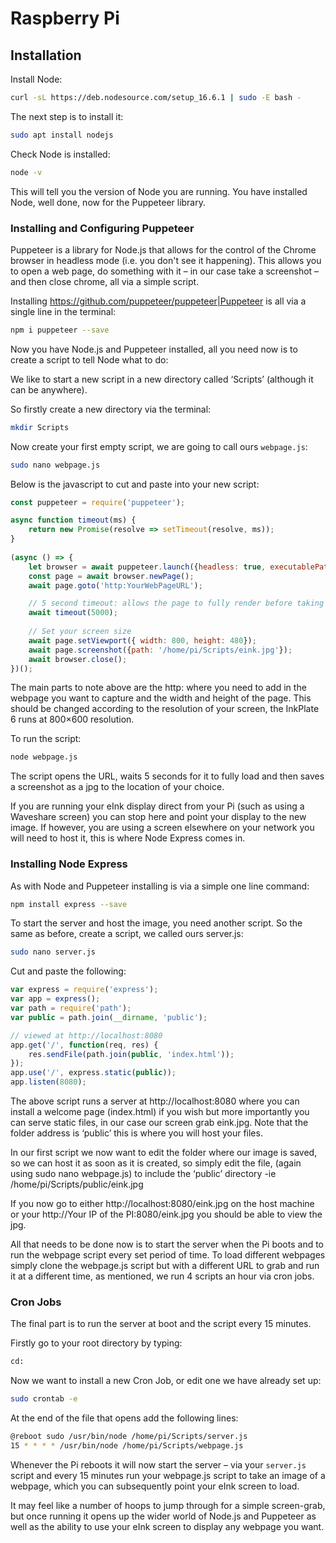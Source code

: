 # Raspberry Pi

## Installation

Install Node:

```bash
curl -sL https://deb.nodesource.com/setup_16.6.1 | sudo -E bash -
```

The next step is to install it:

```bash
sudo apt install nodejs
```

Check Node is installed:

```bash
node -v
```

This will tell you the version of Node you are running. You have installed Node, well done, now for the Puppeteer library.

### Installing and Configuring Puppeteer

Puppeteer is a library for Node.js that allows for the control of the Chrome browser in headless mode (i.e. you don't see it happening). This allows you to open a web page, do something with it – in our case take a screenshot – and then close chrome, all via a simple script.

Installing <https://github.com/puppeteer/puppeteer|Puppeteer> is all via a single line in the terminal:

```bash
npm i puppeteer --save
```

Now you have Node.js and Puppeteer installed, all you need now is to create a script to tell Node what to do:

We like to start a new script in a new directory called ‘Scripts’ (although it can be anywhere).

So firstly create a new directory via the terminal:

```bash
mkdir Scripts
```

Now create your first empty script, we are going to call ours `webpage.js`:

```bash
sudo nano webpage.js
```

Below is the javascript to cut and paste into your new script:

```javascript
const puppeteer = require('puppeteer');

async function timeout(ms) {
    return new Promise(resolve => setTimeout(resolve, ms));
}
 
(async () => {
    let browser = await puppeteer.launch({headless: true, executablePath: '/usr/bin/chromium-browser'});
    const page = await browser.newPage();
    await page.goto('http:YourWebPageURL');

    // 5 second timeout: allows the page to fully render before taking the screenshot
    await timeout(5000);
    
    // Set your screen size
    await page.setViewport({ width: 800, height: 480}); 
    await page.screenshot({path: '/home/pi/Scripts/eink.jpg'});
    await browser.close();
})();
```

The main parts to note above are the http: where you need to add in the webpage you want to capture and the width and height of the page. This should be changed according to the resolution of your screen, the InkPlate 6 runs at 800×600 resolution.

To run the script:

```bash
node webpage.js
```

The script opens the URL, waits 5 seconds for it to fully load and then saves a screenshot as a jpg to the location of your choice.

If you are running your eInk display direct from your Pi (such as using a Waveshare screen) you can stop here and point your display to the new image. If however, you are using a screen elsewhere on your network you will need to host it, this is where Node Express comes in.

### Installing Node Express

As with Node and Puppeteer installing is via a simple one line command:

```bash
npm install express --save
```

To start the server and host the image, you need another script. So the same as before, create a script, we called ours server.js:

```bash
sudo nano server.js
```

Cut and paste the following:

```javascript
var express = require('express');
var app = express();
var path = require('path');
var public = path.join(__dirname, 'public');

// viewed at http://localhost:8080
app.get('/', function(req, res) {
    res.sendFile(path.join(public, 'index.html'));
});
app.use('/', express.static(public));
app.listen(8080);
```

The above script runs a server at http://localhost:8080 where you can install a welcome page (index.html) if you wish but more importantly you can serve static files, in our case our screen grab eink.jpg. Note that the folder address is ‘public’ this is where you will host your files.

In our first script we now want to edit the folder where our image is saved, so we can host it as soon as it is created, so simply edit the file, (again using sudo nano webpage.js) to include the ‘public’ directory -ie /home/pi/Scripts/public/eink.jpg

If you now go to either http://localhost:8080/eink.jpg on the host machine or your http://Your IP of the PI:8080/eink.jpg you should be able to view the jpg.

All that needs to be done now is to start the server when the Pi boots and to run the webpage script every set period of time. To load different webpages simply clone the webpage.js script but with a different URL to grab and run it at a different time, as mentioned, we run 4 scripts an hour via cron jobs.

### Cron Jobs

The final part is to run the server at boot and the script every 15 minutes.

Firstly go to your root directory by typing:

```bash
cd:
```

Now we want to install a new Cron Job, or edit one we have already set up:

```bash
sudo crontab -e
```

At the end of the file that opens add the following lines:

```bash
@reboot sudo /usr/bin/node /home/pi/Scripts/server.js
15 * * * * /usr/bin/node /home/pi/Scripts/webpage.js
```

Whenever the Pi reboots it will now start the server – via your `server.js` script and every 15 minutes run your webpage.js script to take an image of a webpage, which you can subsequently point your eInk screen to load.

It may feel like a number of hoops to jump through for a simple screen-grab, but once running it opens up the wider world of Node.js and Puppeteer as well as the ability to use your eInk screen to display any webpage you want.
